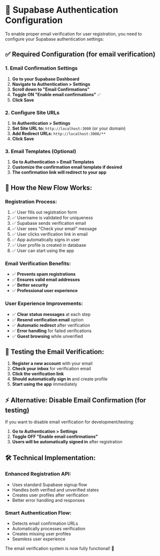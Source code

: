 # 🔧 Supabase Authentication Configuration

To enable proper email verification for user registration, you need to configure your Supabase authentication settings:

## ✅ Required Configuration (for email verification)

### 1. **Email Confirmation Settings**
1. **Go to your Supabase Dashboard**
2. **Navigate to Authentication > Settings**
3. **Scroll down to "Email Confirmations"**
4. **Toggle ON "Enable email confirmations"** ✅
5. **Click Save**

### 2. **Configure Site URLs**
1. **In Authentication > Settings**
2. **Set Site URL to:** `http://localhost:3000` (or your domain)
3. **Add Redirect URLs:** `http://localhost:3000/**`
4. **Click Save**

### 3. **Email Templates (Optional)**
1. **Go to Authentication > Email Templates**
2. **Customize the confirmation email template if desired**
3. **The confirmation link will redirect to your app**

## 🎯 How the New Flow Works:

### **Registration Process:**
1. ✅ User fills out registration form
2. ✅ Username is validated for uniqueness
3. ✅ Supabase sends verification email
4. ✅ User sees "Check your email" message
5. ✅ User clicks verification link in email
6. ✅ App automatically signs in user
7. ✅ User profile is created in database
8. ✅ User can start using the app

### **Email Verification Benefits:**
- ✅ **Prevents spam registrations**
- ✅ **Ensures valid email addresses**
- ✅ **Better security**
- ✅ **Professional user experience**

### **User Experience Improvements:**
- ✅ **Clear status messages** at each step
- ✅ **Resend verification email** option
- ✅ **Automatic redirect** after verification
- ✅ **Error handling** for failed verifications
- ✅ **Guest browsing** while unverified

## 🚀 Testing the Email Verification:

1. **Register a new account** with your email
2. **Check your inbox** for verification email
3. **Click the verification link**
4. **Should automatically sign in** and create profile
5. **Start using the app** immediately

## ⚡ Alternative: Disable Email Confirmation (for testing)

If you want to disable email verification for development/testing:

1. **Go to Authentication > Settings**
2. **Toggle OFF "Enable email confirmations"**
3. **Users will be automatically signed in** after registration

## 🛠 Technical Implementation:

### **Enhanced Registration API:**
- Uses standard Supabase signup flow
- Handles both verified and unverified states
- Creates user profiles after verification
- Better error handling and responses

### **Smart Authentication Flow:**
- Detects email confirmation URLs
- Automatically processes verification
- Creates missing user profiles
- Seamless user experience

The email verification system is now fully functional! 🎉
